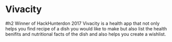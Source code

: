 # Vivacity
#h2 Winner of HackHunterdon 2017
Vivacity is a health app that not only helps you find recipe of a dish you would like to make but also list the health benifits and nutritional facts of the dish and also helps you create a wishlist.
